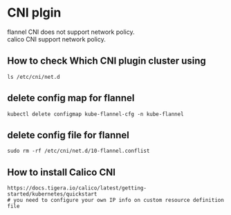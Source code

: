 # CNI plgin
flannel CNI does not support network policy. <br/>
calico CNI support network policy.

## How to check Which CNI plugin cluster using

```
ls /etc/cni/net.d
```

## delete config map for flannel

```
kubectl delete configmap kube-flannel-cfg -n kube-flannel
```

## delete config file for flannel

```
sudo rm -rf /etc/cni/net.d/10-flannel.conflist
```

## How to install Calico CNI

```
https://docs.tigera.io/calico/latest/getting-started/kubernetes/quickstart
# you need to configure your own IP info on custom resource definition file
```
